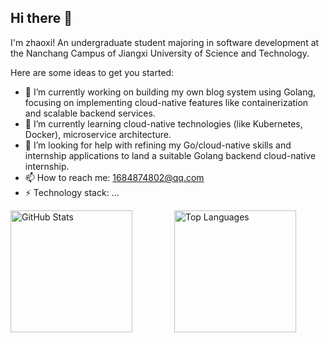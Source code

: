 ## Hi there 👋

I'm zhaoxi! An undergraduate student majoring in software development at the Nanchang Campus of Jiangxi University of Science and Technology.

Here are some ideas to get you started:

- 🔭 I’m currently working on building my own blog system using Golang, focusing on implementing cloud-native features like containerization and scalable backend services.
- 🌱 I’m currently learning cloud-native technologies (like Kubernetes, Docker), microservice architecture.
- 🤔 I’m looking for help with refining my Go/cloud-native skills and internship applications to land a suitable Golang backend cloud-native internship.
- 📫 How to reach me: 1684874802@qq.com
- ⚡ Technology stack: ...

<div style="display: flex; gap: 20px; max-width: 1000px; margin: 0 auto;right: 0">
  <!-- 两个卡片平均分配宽度，且最大宽度相同 -->
  <img src="https://github-readme-stats.vercel.app/api?username=zhaoxi1224&count_private=true&show_icons=true&show_owner=true&height=195" 
       alt="GitHub Stats" style="flex: 1; min-width: 0; max-width: 50%; height: 195px; object-fit: contain;">
  <img src="https://github-readme-stats.vercel.app/api/top-langs/?username=zhaoxi1224&layout=compact&height=195" 
       alt="Top Languages" style="flex: 1; min-width: 0; max-width: 50%; height: 195px; object-fit: contain;">
</div>
